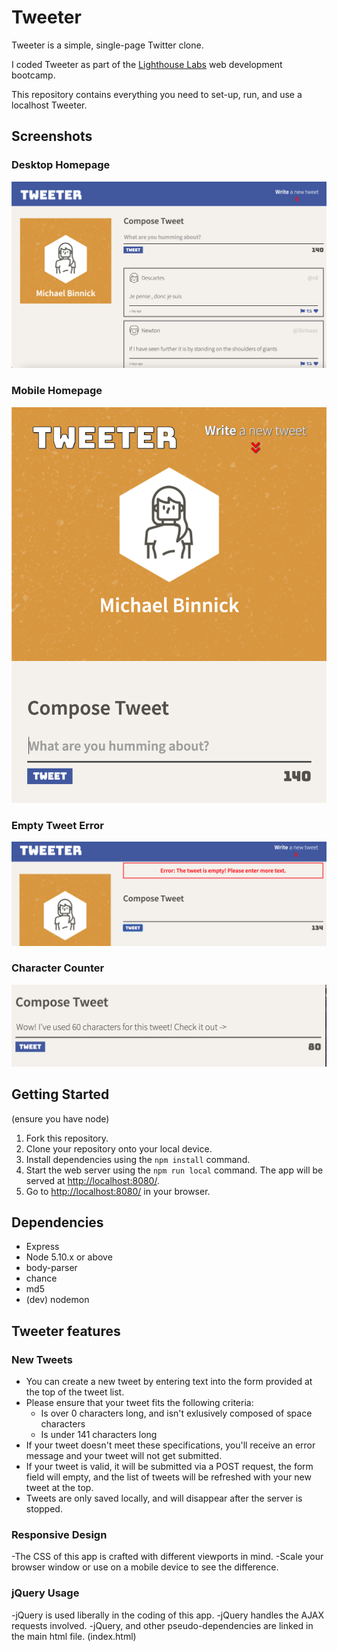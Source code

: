 # Tweeter

Tweeter is a simple, single-page Twitter clone.

I coded Tweeter as part of the [Lighthouse Labs](https://lighthouselabs.ca) web development bootcamp.

This repository contains everything you need to set-up, run, and use a localhost Tweeter.

## Screenshots

### Desktop Homepage
!["Desktop"](https://github.com/michaelbinnick/tweeter/blob/master/screenshots/desktop_main.png?raw=true)

### Mobile Homepage
!["Mobile"](https://github.com/MichaelBinnick/tweeter/blob/master/screenshots/mobile_main.png?raw=true)

### Empty Tweet Error
!["Empty Error"](https://github.com/michaelbinnick/tweeter/blob/master/screenshots/desktop_errorempty.png?raw=true)

### Character Counter
!["Character Counter"](https://github.com/michaelbinnick/tweeter/blob/master/screenshots/char_counter.png?raw=true)

## Getting Started
(ensure you have node)
1. Fork this repository.
2. Clone your repository onto your local device.
3. Install dependencies using the `npm install` command.
3. Start the web server using the `npm run local` command. The app will be served at <http://localhost:8080/>.
4. Go to <http://localhost:8080/> in your browser.

## Dependencies

- Express
- Node 5.10.x or above
- body-parser
- chance
- md5
- (dev) nodemon

## Tweeter features

### New Tweets
- You can create a new tweet by entering text into the form provided at the top of the tweet list.
- Please ensure that your tweet fits the following criteria:
  - Is over 0 characters long, and isn't exlusively composed of space characters
  - Is under 141 characters long
- If your tweet doesn't meet these specifications, you'll receive an error message and your tweet will not get submitted.
- If your tweet is valid, it will be submitted via a POST request, the form field will empty, and the list of tweets will be refreshed with your new tweet at the top.
- Tweets are only saved locally, and will disappear after the server is stopped.

### Responsive Design
-The CSS of this app is crafted with different viewports in mind.
-Scale your browser window or use on a mobile device to see the difference.

### jQuery Usage
-jQuery is used liberally in the coding of this app.
-jQuery handles the AJAX requests involved.
-jQuery, and other pseudo-dependencies are linked in the main html file. (index.html)

